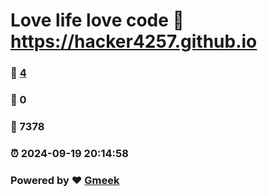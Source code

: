 # Love life love code :link: https://hacker4257.github.io 
### :page_facing_up: [4](https://hacker4257.github.io/tag.html) 
### :speech_balloon: 0 
### :hibiscus: 7378 
### :alarm_clock: 2024-09-19 20:14:58 
### Powered by :heart: [Gmeek](https://github.com/Meekdai/Gmeek)
